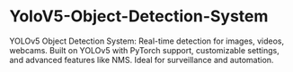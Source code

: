 # YoloV5-Object-Detection-System
YOLOv5 Object Detection System: Real-time detection for images, videos, webcams. Built on YOLOv5 with PyTorch support, customizable settings, and advanced features like NMS. Ideal for surveillance and automation. 
